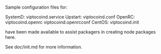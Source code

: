 Sample configuration files for:

SystemD: viptocoind.service
Upstart: viptocoind.conf
OpenRC:  viptocoind.openrc
         viptocoind.openrcconf
CentOS:  viptocoind.init

have been made available to assist packagers in creating node packages here.

See doc/init.md for more information.
